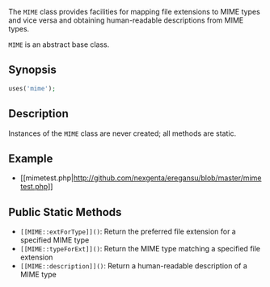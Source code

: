 The `MIME` class provides facilities for mapping file extensions to MIME types and vice versa and obtaining human-readable descriptions from MIME types.

`MIME` is an abstract base class.

## Synopsis

```php
uses('mime');
```

## Description

<note>Instances of the `MIME` class are never created; all methods are static.</note>

## Example

* [[mimetest.php|http://github.com/nexgenta/eregansu/blob/master/mimetest.php]]

## Public Static Methods

* `[[MIME::extForType]]()`: Return the preferred file extension for a specified MIME type
* `[[MIME::typeForExt]]()`: Return the MIME type matching a specified file extension
* `[[MIME::description]]()`: Return a human-readable description of a MIME type

